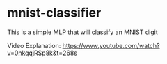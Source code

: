 # mnist-classifier
This is a simple MLP that will classify an MNIST digit

Video Explanation: https://www.youtube.com/watch?v=0nkqqjRSp8k&t=268s

